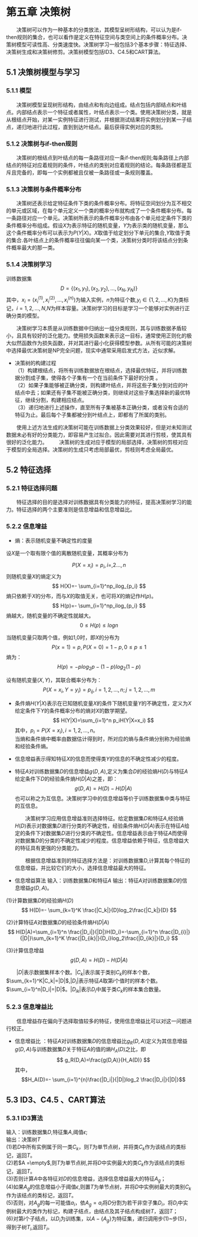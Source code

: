 # 第五章 决策树

&emsp;&emsp;决策树可以作为一种基本的分类放法，其模型呈树形结构，可以认为是if-then规则的集合，也可以看作是定义在特征空间与类空间上的条件概率分布。决策树模型可读性高、分类速度快。决策树学习一般包括3个基本步骤：特征选择、决策树生成和决策树修剪。决策树模型包括ID3、C4.5和CART算法。

## 5.1 决策树模型与学习

### 5.1.1 模型

&emsp;&emsp;决策树模型呈现树形结构，由结点和有向边组成。结点包括内部结点和叶结点。内部结点表示一个特征或者属性，叶结点表示一个类。使用决策树分类，就是从根结点开始，对某一实例特征进行测试，并根据测试结果将实例划分到某一子结点，递归地进行此过程，直到到达叶结点。最后获得实例对应的类别。

### 5.1.2 决策树与if-then规则

&emsp;&emsp;决策树的根结点到叶结点的每一条路径对应一条if-then规则;每条路径上内部结点的特征对应着规则的条件，叶结点的类别对应着规则的结论。每条路径都是互斥且完备的，即每一个实例都被且仅被一条路径或一条规则覆盖。

### 5.1.3 决策树与条件概率分布

&emsp;&emsp;决策树还表示给定特征条件下类的条件概率分布。将特征空间划分为互不相交的单元或区域，在每个单元定义一个类的概率分布就构成了一个条件概率分布。每一条路径对应一个单元。决策树所表示的条件概率分布由各个单元给定条件下类的条件概率分布组成。假设$X$为表示特征的随机变量，$Y$为表示类的随机变量，那么这个条件概率分布可以表示为$P(Y|X)$。$X$取值于给定划分下单元的集合,$Y$取值于类的集合.各叶结点上的条件概率往往偏向某一个类，决策树分类时将该结点分到条件概率最大的那一类。

### 5.1.4 决策树学习

训练数据集
$$
D=\{(x_1,y_1),(x_2,y_2),\ldots,(x_N,y_N)\}
$$
其中，$x_i=(x_i^{(1)},x_i^{(2)},\ldots,x_i^{(n)})$为输入实例，$n$为特征个数,$y_i \in \{1,2,\ldots,K\}$为类标记，$i=1,2,\ldots,N$,$N$为样本容量。决策树学习的目标是学习一个能够对实例进行正确分类的模型。

&emsp;&emsp;决策树学习本质是从训练数据中归纳出一组分类规则，其与训练数据矛盾较小，且具有较好的泛化能力。使用损失函数来表示这一目标，通常使用正则化的极大似然函数作为损失函数，并对其进行最小化获得模型参数。从所有可能的决策树中选择最优决策树是NP完全问题，现实中通常采用启发式方法，近似求解。

* 决策树的构建过程 <br>
（1）构建根结点，将所有训练数据放在根结点，选择最优特征，并将训练数据分割成子集，使得各个子集有一个在当前条件下最好的分类 。<br>
（2）如果子集能够被正确分类，则构建叶结点，并将这些子集分到对应的叶结点中去；如果还有子集不能被正确分类，则继续对这些子集选择新的最优特征，继续分割，构建相应结点。<br>
（3）递归地进行上述操作，直至所有子集被基本正确分类，或者没有合适的特征为止。最后每个子集都被分到叶结点上，即都有了所属的类别。

&emsp;&emsp;使用上述方法生成的决策树可能在训练数据上分类效果较好，但是对未知测试数据未必有好的分类能力，即容易产生过拟合。因此需要对其进行剪枝，使其具有很好的泛化能力。
&emsp;&emsp;决策树的生成对应于模型的局部选择，决策树的剪枝对应于模型的全局选择。决策树的生成只考虑局部最优，剪枝则考虑全局最优。


## 5.2 特征选择

### 5.2.1 特征选择问题

&emsp;&emsp;特征选择的目的是选择对训练数据具有分类能力的特征，提高决策树学习的能力。特征选择的两个主要准则是信息增益和信息增益比。

### 5.2.2 信息增益

* 熵：表示随机变量不确定性的度量 <br>
  
设$X$是一个取有限个值的离散随机变量，其概率分布为

$$
P(X=x_i)=p_i,i=,2\ldots,n
$$
则随机变量$X$的熵定义为
$$
H(X)=- \sum_{i=1}^np_ilog_{p_i}
$$
熵只依赖于$X$的分布，而与$X$的取值无关，也可将$X$的熵记作$H(p)$。
$$
H(p)=- \sum_{i=1}^np_ilog_{p_i}
$$
熵越大，随机变量的不确定性就越大。
$$
0\leq H(p) \leq log n
$$

当随机变量只取两个值，例如1,0时，即$X$的分布为
$$
P(x=1)=p,P(X=0)=1-p, 0 \leq p \leq 1
$$
熵为：
$$
H(p)=-plog _2p-(1-p)log_2(1-p)
$$

设有随机变量$(X,Y)$，其联合概率分布为：
$$
P(X=x_i,Y=y_i)=p_{ij},i=1,2,\dots,n;j=1,2,\dots,m
$$

* 条件熵$H(Y|X)$表示在已知随机变量$X$的条件下随机变量$Y$的不确定性，定义为$X$给定条件下$Y$的条件概率分布的熵对$X$的数学期望。
$$
H(Y|X)=\sum_{i=1}^n p_iH(Y|X=x_i)
$$
其中，$p_i=P(X=x_i),i=1,2,\dots,n$。\
当熵和条件熵中概率由数据估计得到时，所对应的熵与条件熵分别称为经验熵和经验条件熵。

* 信息增益表示得知特征$X$的信息而使得类$Y$的信息的不确定性减少的程度。
* 特征$A$对训练数据集$D$的信息增益$g(D,A)$,定义为集合$D$的经验熵$H(D)$与特征$A$给定条件下$D$的经验条件熵$H(D|A)$之差，即：
  $$
  g(D,A)=H(D)-H(D|A)
  $$
  也可以称之为互信息。决策树学习中的信息增益等价于训练数据集中类与特征的互信息。

  &emsp;&emsp;决策树学习应用信息增益准则选择特征。给定数据集$D$和特征$A$,经验熵$H(D)$表示对数据集$D$进行分类的不确定性，经验条件熵$H(D|A)$表示在特征$A$给定的条件下对数据集$D$进行分类的不确定性。信息增益表示由于特征$A$而使得对数据集$D$的分类的不确定性减少的程度。信息增益依赖于特征，信息增益大的特征具有更强的分类能力。

  &emsp;&emsp;根据信息增益准则的特征选择方法是：对训练数据集D,计算其每个特征的信息增益，并比较它们的大小，选择信息增益最大的特征。

 * 信息增益算法
  输入：训练数据集$D$和特征$A$
  输出：特征$A$对训练数据集$D$的信息增益$g(D,A)$。

  (1)计算数据集$D$的经验熵$H(D)$
  $$
  H(D)=- \sum_{k=1}^K \frac{|C_k|}{D}log_2\frac{|C_k|}{D}
  $$

  (2)计算特征$A$对数据集$D$的经验条件熵$H(D|A)$
$$
H(D|A)=\sum_{i=1}^n \frac{|D_i|}{|D|}H(D_i)=-\sum_{i=1}^n \frac{|D_{i}|}{|D|}\sum_{k=1}^K \frac{|D_{ik}|}{D_i}log_2\frac{|D_{ik}|}{D_i}
$$

(3)计算信息增益
$$
g(D,A)=H(D)-H(D|A)
$$

&emsp;&emsp;$|D|$表示数据集样本个数。$|C_k|$表示属于类别$C_k$的样本个数，$\sum_{k=1}^K|C_k|=|D|$,$|D_i|$表示特征$A$取第$i$个值时的样本个数。$\sum_{i=1}^n|D_i|=|D|$。$|D_{ik}|$表示$D_i$中属于类$C_k$的样本集合数量。


### 5.2.3 信息增益比

&emsp;&emsp;信息增益存在偏向于选择取值较多的特征，使用信息增益比可以对这一问题进行校正。

* 信息增益比 ：特征$A$对训练数据集$D$的信息增益比$g_R(D,A)$定义为其信息增益$g(D,A)$与训练数据集$D$关于特征$A$的值的熵$H_A(D)$之比，即
  $$
    g_R(D,A)=\frac{g(D,A)}{H_A(D)}
  $$
  其中，
  $$H_A(D)=- \sum_{i=1}^{n}\frac{|D_i|}{|D|}log_2 \frac{|D_i|}{|D|}$$


## 5.3 ID3、C4.5 、CART算法

### 5.3.1 ID3算法

输入：训练数据集$D$,特征集$A$,阈值$\epsilon$;\
输出：决策树$T$\
(1)若$D$中所有实例属于同一类$C_k$，则$T$为单节点树，并将类$C_k$作为该结点的类标记，返回$T$。\
(2)若$A =\empty$,则$T$为单节点树,并将$D$中实例最大的类$C_k$作为该结点的类标记，返回$T$。\
(3)否则计算$A$中各特征对$D$的信息增益，选择信息增益最大的特征$A_g$；\
(4)如果$A_g$的信息增益小于阈值$\epsilon$,则置$T$为单节点树，并将$D$中实例树最大的类别$C_k$作为该结点的类标记，返回$T$。\
(5)否则，对$A_g$的每一可能值$a_i$，依$A_g=a_i$将$D$分割为若干非空子集$D_i$，将$D_i$中实例树最大的类作为标记，构建子结点，由结点及其子结点构成树$T$，返回$T$；\
(6)对第$i$个子结点，以$D_i$为训练集，以$A-\{A_g\}$为特征集，递归调用步(1)~步(5)，得到子树$T_i$,返回$T_i$。